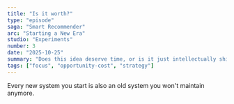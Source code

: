 ```yaml
---
title: "Is it worth?"
type: "episode"
saga: "Smart Recommender"
arc: "Starting a New Era"
studio: "Experiments"
number: 3
date: "2025-10-25"
summary: "Does this idea deserve time, or is it just intellectually shiny?"
tags: ["focus", "opportunity-cost", "strategy"]
---
```


Every new system you start is also an old system you won't maintain anymore.
